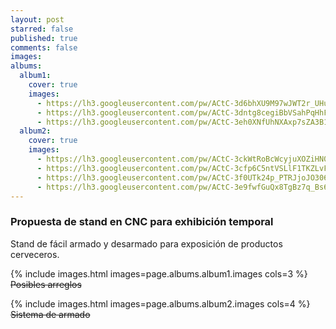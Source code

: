 ```yaml
---
layout: post
starred: false
published: true
comments: false
images:
albums:
  album1:
    cover: true
    images:
      - https://lh3.googleusercontent.com/pw/ACtC-3d6bhXU9M97wJWT2r_UHupERbQXkUqctAQ94FxisP9-sVZ1VnUbbZbd10x3J0Ssn5XW35_MEPzQgrEjugwTtQaTzmI1h_sRftIJNXx77GA9TQ76PCB2xGt_SykwRfga5Fey3nlTOt0XNoty9IwHAbbUhQ=w1572-h806-no?authuser=1
      - https://lh3.googleusercontent.com/pw/ACtC-3dntg8cegiBbVSahPqHhFYDZOuEP6zn4B38TsMHCJ5o1cPfNnoKZjkt0Bu4c4lbCjRT5qzg2JLSxRbH2Y8zwmV19OqqVvUaBTj6I0bjcSSurddTT15Da8qmBNK6hhoRCCpPL74_3P_sV4QTWZawQ0zjmQ=w1572-h806-no?authuser=1
      - https://lh3.googleusercontent.com/pw/ACtC-3eh0XNfUhNXAxp7sZA3B1JlxrubhM-gAwAFsW2pgZQH6C47nvGu319xhE_S4cRoZCDY5pNR9jjJ7E3UDEhRM_Y87OkPwBSypgHoI_RfADp9wQvpf5IOfqFMYo-N9shFDQjoFZH0wmL3bjNOucuAfUu0dw=w1096-h498-no?authuser=1
  album2:
    cover: true
    images:
      - https://lh3.googleusercontent.com/pw/ACtC-3ckWtRoBcWcyjuXOZiHN0cmXwPmjEbz4QSNPnPjUF5PwXvWYva3S2hTaPbwnymn5UCnYlTCqFIT4FtTzNGo6QJv41xVE-qvKmEa7tAhcxYqmIwPREx4__Fbr-HMsVzX2icLz2utqxoKUWPFiFuRbQNYeg=w930-h1240-no?authuser=1
      - https://lh3.googleusercontent.com/pw/ACtC-3cfp6C5ntVSLlF1TKZLvFqd0v2U13fQ-T-o4PJL8yvPgS7XF1r9rrUa31cBqg9NrZyydG7E7wK1nmSNZRXmUf6-ppB1NvjoL1w-QGPsXAP1-DvaGx84BDDnMYYh0wbJnMk_8TdO7wsvUHaoC6t26DgJ0w=w1586-h1240-no?authuser=1
      - https://lh3.googleusercontent.com/pw/ACtC-3f0UTk24p_PTRJjoJO306wCkp1duaj0sS3p9U44yt_OeI8upcDc_Uk95lFwFspP3JMwmgoEVQiiAloPerUTqpg4zdkMh__XIErOyYss4D9M6ORtlozHktDiSPj7qHK8TWnHsBJ8GKI6kV8nNOrrZDE5FQ=w1716-h1240-no?authuser=1
      - https://lh3.googleusercontent.com/pw/ACtC-3e9fwfGuQx8TgBz7q_Bs6bLP3vdv5oZJEpOnz_07Wd29nMDzSy2qgxHBTdCyuSe1mIQeuuVAYw66HPVL5Ot_Awai0_2BaXAGToB5R6yTImGu_ZOWeHPjaWyvvzy5-MlVism7XjJXqyMW9DyrDbZZSHJNw=w1743-h1240-no?authuser=1
---
```


### Propuesta de stand en CNC para exhibición temporal
Stand de fácil armado y desarmado para exposición de productos cerveceros.

{% include images.html images=page.albums.album1.images cols=3 %}
~~Posibles arreglos~~

{% include images.html images=page.albums.album2.images cols=4 %}
~~Sistema de armado~~

<!-- Añadir las fotos -->
